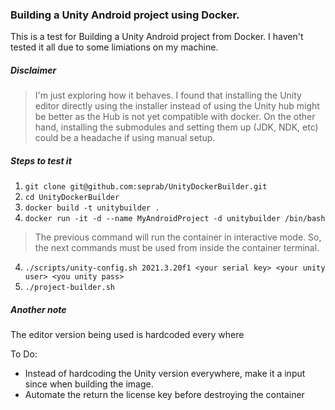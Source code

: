 ### Building a Unity Android project using Docker.
This is a test for Building a Unity Android project from Docker. I haven't tested it all due to some limiations on my machine.

##### Disclaimer
> I'm just exploring how it behaves. I found that installing the Unity editor directly using the installer instead of using the Unity hub might be better as the Hub is not yet compatible with docker. On the other hand, installing the submodules and setting them up (JDK, NDK, etc) could be a headache if using manual setup. 

##### Steps to test it
1. `git clone git@github.com:seprab/UnityDockerBuilder.git`
2. `cd UnityDockerBuilder`
2. `docker build -t unitybuilder .`
3. `docker run -it -d --name MyAndroidProject -d unitybuilder /bin/bash`
> The previous command will run the container in interactive mode. So, the next commands must be used from inside the container terminal.
4. `./scripts/unity-config.sh 2021.3.20f1 <your serial key> <your unity user> <you unity pass>`
5. `./project-builder.sh`

##### Another note
The editor version being used is hardcoded every where

To Do:
- Instead of hardcoding the Unity version everywhere, make it a input since when building the image.
- Automate the return the license key before destroying the container
